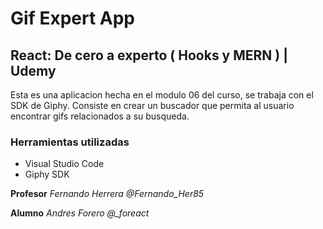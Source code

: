 # Gif Expert App

## React: De cero a experto ( Hooks y MERN ) | Udemy

Esta es una aplicacion hecha en el modulo 06 del curso, se trabaja con el SDK de Giphy. Consiste en crear un buscador que permita al usuario encontrar gifs relacionados a su busqueda.

### Herramientas utilizadas

- Visual Studio Code
- Giphy SDK

**Profesor** _Fernando Herrera @Fernando_Her85_

**Alumno** _Andres Forero @\_foreact_
